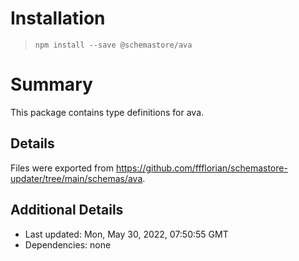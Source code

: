# Installation
> `npm install --save @schemastore/ava`

# Summary
This package contains type definitions for ava.

## Details
Files were exported from https://github.com/ffflorian/schemastore-updater/tree/main/schemas/ava.

## Additional Details
* Last updated: Mon, May 30, 2022, 07:50:55 GMT
* Dependencies: none
